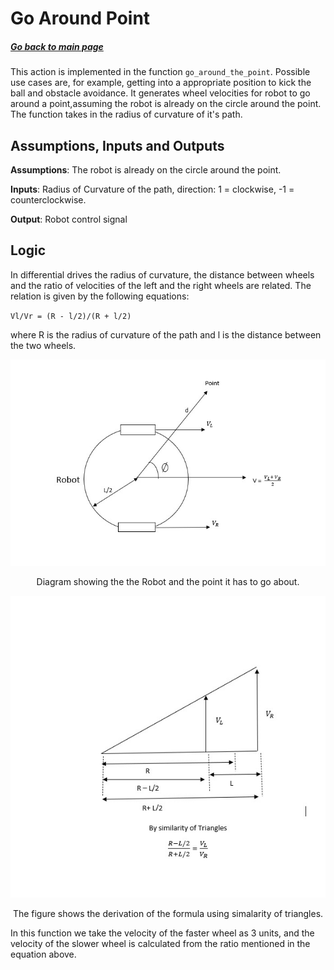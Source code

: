 # Go Around Point
##### [Go back to main page](../../Documentation.md)
This action is implemented in the function `go_around_the_point`. Possible use cases are, for example, getting into
a appropriate position to kick the ball and obstacle avoidance.
It generates wheel velocities for robot to go around a point,assuming the robot is already on 
the circle around the point. The function takes in the radius of curvature of it's path.

## Assumptions, Inputs and Outputs
__Assumptions__: The robot is already on the circle around the point.

__Inputs__: Radius of Curvature of the path, direction: 1 = clockwise, -1 = counterclockwise.

__Output__: Robot control signal

## Logic
In differential drives the radius of curvature, the distance between wheels and the ratio of velocities of the left and the
right wheels are related. The relation is given by the following equations:

`Vl/Vr = (R - l/2)/(R + l/2)`

where R is the radius of curvature of the path and l is the distance between the two wheels.

<p align="center">
  <img src="../../Images/GoingAroundOne.jpeg">
</p>
<p align="center">
Diagram showing the the Robot and the point it has to go about.
</p>
<p align="center">
  <img src="../../Images/GoingAroundTwo.jpeg">
</p>
<p align="center">
The figure shows the derivation of the formula using simalarity of triangles.
</p>
In this function we take the velocity of the faster wheel as 3 units, and the velocity of the slower wheel is calculated
from the ratio mentioned in the equation above.

<!--- ![Go Around Point Diagram](../Figures/.png) -->
